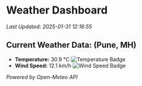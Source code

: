 
# Weather Dashboard

_Last Updated: 2025-01-31 12:16:55_

## Current Weather Data: (Pune, MH)
- **Temperature:** 30.9 °C ![Temperature Badge](https://img.shields.io/badge/Temperature-High%20Temp-orange)
- **Wind Speed:** 12.1 km/h ![Wind Speed Badge](https://img.shields.io/badge/Wind%20Speed-Low%20Wind-blue)

*Powered by Open-Meteo API*
